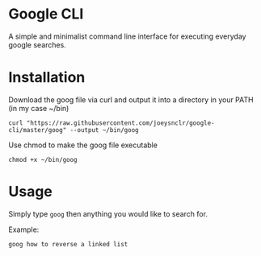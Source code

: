 # Google CLI

A simple and minimalist command line interface for executing everyday google searches.

# Installation
Download the goog file via curl and output it into a directory in your PATH (in my case ~/bin)

`curl "https://raw.githubusercontent.com/joeysnclr/google-cli/master/goog" --output ~/bin/goog`

Use chmod to make the goog file executable

`chmod +x ~/bin/goog`

# Usage
Simply type `goog` then anything you would like to search for.

Example:

`goog how to reverse a linked list`
